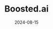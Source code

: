 ---  
layout: startup_page  
title: "Boosted.ai"  
id: "boosted.ai"  
permalink: "/boostedaiboosted.ai08152024/"  
website: "https://www.boosted.ai/"  
funding_round: "Growth Capital"  
funding_amount: "$10M"  
investors: "CIBC Innovation Banking"  
about: "Boosted.ai provides an AI solution for institutional investors and wealth managers. Their platform helps save time, automate processes, and make more data-driven decisions by allowing users to train AI agents to work for them, effectively 'putting their brain in the machine'. This allows for more efficient investment management and always-on monitoring."  
markets: "Fintech, AI"  
hq: "Toronto, Ontario, Canada"  
founded_year: "2017"  
linkedin: "https://ca.linkedin.com/company/boostedai"  
twitter: "https://twitter.com/BoostedAi"  
instagram: ""  
facebook: ""  
crunchbase: "https://www.crunchbase.com/organization/boosted-ai"  
pitchbook: "https://pitchbook.com/profiles/company/343350-01"  

date_display: "15-Aug-2024"  
date: "2024-08-15"

# SEO Optimization  
meta_title: "Boosted.ai - Growth Capital Funding ($10M)"  
meta_description: "Boosted.ai, Boosted.ai provides an AI solution for institutional investors and wealth managers. Their platform helps save time, automate processes, and make more ..."  
meta_keywords: "Boosted.ai, Fintech, AI, Growth Capital funding"  
canonical_url: "https://startup.projectstartups.com/boostedaiboosted.ai08152024/"  
---